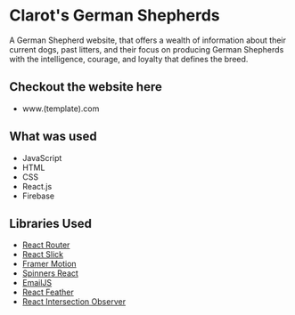 # Clarot's German Shepherds
A German Shepherd website, that offers a wealth of information about their current dogs, past litters, and their focus on producing German Shepherds with the intelligence, courage, and loyalty that defines the breed.

## Checkout the website here
* www.(template).com

## What was used
* JavaScript
* HTML
* CSS
* React.js
* Firebase

## Libraries Used
* <a href="https://reactrouter.com/en/main">React Router</a>
* <a href="https://kenwheeler.github.io/slick/">React Slick</a>
* <a href="https://www.framer.com/motion/">Framer Motion</a>
* <a href="https://github.com/adexin/spinners-react">Spinners React</a>
* <a href="https://www.emailjs.com/">EmailJS</a>
* <a href="https://github.com/feathericons/react-feather">React Feather</a>
* <a href="https://github.com/thebuilder/react-intersection-observer">React Intersection Observer</a>
